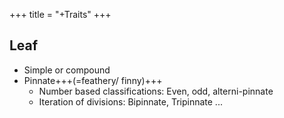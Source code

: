 +++
title = "+Traits"
+++

## Leaf
- Simple or compound
- Pinnate+++(=feathery/ finny)+++
  - Number based classifications: Even, odd, alterni-pinnate
  - Iteration of divisions: Bipinnate, Tripinnate ...

